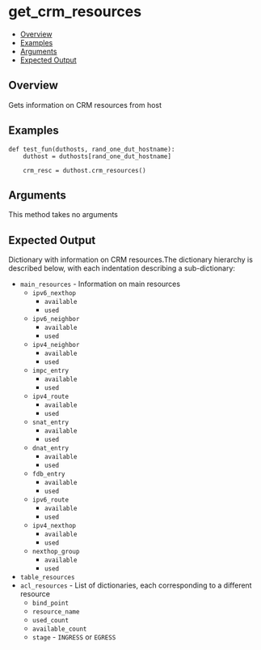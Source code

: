 # get_crm_resources

- [Overview](#overview)
- [Examples](#examples)
- [Arguments](#arguments)
- [Expected Output](#expected-output)

## Overview
Gets information on CRM resources from host

## Examples
```
def test_fun(duthosts, rand_one_dut_hostname):
    duthost = duthosts[rand_one_dut_hostname]

    crm_resc = duthost.crm_resources()
```

## Arguments
This method takes no arguments

## Expected Output
Dictionary with information on CRM resources.The dictionary hierarchy is described below, with each indentation describing a sub-dictionary:

- `main_resources` - Information on main resources
    - `ipv6_nexthop`
        - `available`
        - `used`
    - `ipv6_neighbor`
        - `available`
        - `used`
    - `ipv4_neighbor`
        - `available`
        - `used`
    - `impc_entry`
        - `available`
        - `used`
    - `ipv4_route`
        - `available`
        - `used`
    - `snat_entry`
        - `available`
        - `used`
    - `dnat_entry`
        - `available`
        - `used`
    - `fdb_entry`
        - `available`
        - `used`
    - `ipv6_route`
        - `available`
        - `used`
    - `ipv4_nexthop`
        - `available`
        - `used`
    - `nexthop_group`
        - `available`
        - `used`
- `table_resources`
- `acl_resources` - List of dictionaries, each corresponding to a different resource
    - `bind_point`
    - `resource_name`
    - `used_count`
    - `available_count`
    - `stage` - `INGRESS` or `EGRESS`
